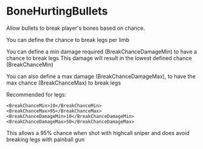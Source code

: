# BoneHurtingBullets
Allow bullets to break player's bones based on chance.

You can define the chance to break legs per limb

You can define a min damage required (BreakChanceDamageMin) to have a chance to break legs
This damage will result in the lowest defined chance (BreakChanceMin)

You can also define a max damage (BreakChanceDamageMax), to have the max chance (BreakChanceMax) to break legs

Recommended for legs:
```
<BreakChanceMin>10</BreakChanceMin>
<BreakChanceMax>95</BreakChanceMax>
<BreakChanceDamageMin>10</BreakChanceDamageMin>
<BreakChanceDamageMax>50</BreakChanceDamageMax>
```
This allows a 95% chance when shot with highcall sniper and does avoid breaking legs with painball gun
